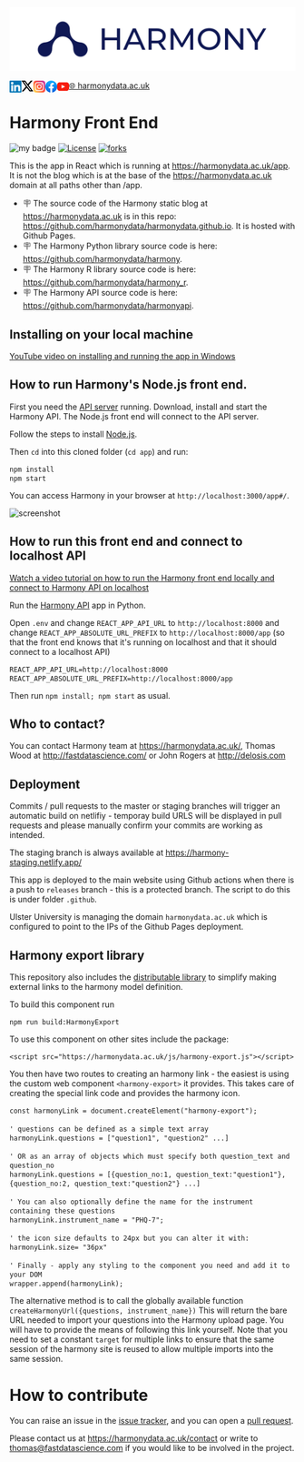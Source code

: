 ![The Harmony Project logo](https://raw.githubusercontent.com/harmonydata/brand/main/Logo/PNG/%D0%BB%D0%BE%D0%B3%D0%BE%20%D1%84%D1%83%D0%BB-05.png)

<a href="https://harmonydata.ac.uk"><span align="left">🌐 harmonydata.ac.uk</span></a>
<a href="https://www.linkedin.com/company/harmonydata"><img align="left" src="https://raw.githubusercontent.com//harmonydata/.github/main/profile/linkedin.svg" alt="Harmony | LinkedIn" width="21px"/></a>
<a href="https://twitter.com/harmony_data"><img align="left" src="https://raw.githubusercontent.com//harmonydata/.github/main/profile/x.svg" alt="Harmony | X" width="21px"/></a>
<a href="https://www.instagram.com/harmonydata/"><img align="left" src="https://raw.githubusercontent.com//harmonydata/.github/main/profile/instagram.svg" alt="Harmony | Instagram" width="21px"/></a>
<a href="https://www.facebook.com/people/Harmony-Project/100086772661697/"><img align="left" src="https://raw.githubusercontent.com//harmonydata/.github/main/profile/fb.svg" alt="Harmony | Facebook" width="21px"/></a>
<a href="https://www.youtube.com/channel/UCraLlfBr0jXwap41oQ763OQ"><img align="left" src="https://raw.githubusercontent.com//harmonydata/.github/main/profile/yt.svg" alt="Harmony | YouTube" width="21px"/></a>

# Harmony Front End

<!-- badges: start -->

![my badge](https://badgen.net/badge/Status/In%20Development/orange)
[![License](https://img.shields.io/github/license/harmonydata/harmony)](https://github.com/harmonydata/harmony/blob/main/LICENSE)
[![forks](https://img.shields.io/github/forks/harmonydata/app)](https://github.com/harmonydata/app/forks)

<!-- badges: end -->

This is the app in React which is running at https://harmonydata.ac.uk/app. It is not the blog which is at the base of the https://harmonydata.ac.uk domain at all paths other than /app.

- 🪧 The source code of the Harmony static blog at https://harmonydata.ac.uk is in this repo: https://github.com/harmonydata/harmonydata.github.io. It is hosted with Github Pages.
- 🪧 The Harmony Python library source code is here: https://github.com/harmonydata/harmony.
- 🪧 The Harmony R library source code is here: https://github.com/harmonydata/harmony_r.
- 🪧 The Harmony API source code is here: https://github.com/harmonydata/harmonyapi.

## Installing on your local machine

[YouTube video on installing and running the app in Windows](https://www.youtube.com/watch?v=1xp3Uh6dptg)

## How to run Harmony's Node.js front end.

First you need the [API server](https://github.com/harmonydata/harmonyapi) running. Download, install and start the Harmony API. The Node.js front end will connect to the API server.

Follow the steps to install [Node.js](https://docs.npmjs.com/downloading-and-installing-node-js-and-npm).

Then `cd` into this cloned folder (`cd app`) and run:

```
npm install
npm start
```

You can access Harmony in your browser at `http://localhost:3000/app#/`.

![screenshot](https://harmonydata.ac.uk/images/localhost-min.png)

## How to run this front end and connect to localhost API

[Watch a video tutorial on how to run the Harmony front end locally and connect to Harmony API on localhost](https://youtu.be/1xp3Uh6dptg?si=g2CkXGEJCtevgdzY)

Run the [Harmony API](https://github.com/harmonydata/harmonyapi) app in Python.

Open `.env` and change `REACT_APP_API_URL` to `http://localhost:8000` and change `REACT_APP_ABSOLUTE_URL_PREFIX` to `http://localhost:8000/app` (so that the front end knows that it's running on localhost and that it should connect to a localhost API)

```
REACT_APP_API_URL=http://localhost:8000
REACT_APP_ABSOLUTE_URL_PREFIX=http://localhost:8000/app
```

Then run `npm install; npm start` as usual.

## Who to contact?

You can contact Harmony team at https://harmonydata.ac.uk/, Thomas Wood at http://fastdatascience.com/ or John Rogers at http://delosis.com

## Deployment

Commits / pull requests to the master or staging branches will trigger an automatic build on netlifiy - temporay build URLS will be displayed in pull requests and please manually confirm your commits are working as intended.

The staging branch is always available at https://harmony-staging.netlify.app/

This app is deployed to the main website using Github actions when there is a push to `releases` branch - this is a protected branch. The script to do this is under folder `.github`.

Ulster University is managing the domain `harmonydata.ac.uk` which is configured to point to the IPs of the Github Pages deployment.

## Harmony export library

This repository also includes the [distributable library](https://github.com/harmonydata/app/blob/master/src/components/HarmonyExport.js) to simplify making external links to the harmony model definition.

To build this component run

```
npm run build:HarmonyExport
```

To use this component on other sites include the package:

```
<script src="https://harmonydata.ac.uk/js/harmony-export.js"></script>
```

You then have two routes to creating an harmony link - the easiest is using the custom web component `<harmony-export>` it provides. This takes care of creating the special link code and provides the harmony icon.

```
const harmonyLink = document.createElement("harmony-export");

' questions can be defined as a simple text array
harmonyLink.questions = ["question1", "question2" ...]

' OR as an array of objects which must specify both question_text and question_no
harmonyLink.questions = [{question_no:1, question_text:"question1"}, {question_no:2, question_text:"question2"} ...]

' You can also optionally define the name for the instrument containing these questions
harmonyLink.instrument_name = "PHQ-7";

' the icon size defaults to 24px but you can alter it with:
harmonyLink.size= "36px"

' Finally - apply any styling to the component you need and add it to your DOM
wrapper.append(harmonyLink);
```

The alternative method is to call the globally available function `createHarmonyUrl({questions, instrument_name})` This will return the bare URL needed to import your questions into the Harmony upload page. You will have to provide the means of following this link yourself. Note that you need to set a constant `target` for multiple links to ensure that the same session of the harmony site is reused to allow multiple imports into the same session.

# How to contribute

You can raise an issue in the [issue tracker](https://github.com/harmonydata/harmony/issues), and you can open a [pull request](https://github.com/harmonydata/harmony/pulls).

Please contact us at https://harmonydata.ac.uk/contact or write to thomas@fastdatascience.com if you would like to be involved in the project.
